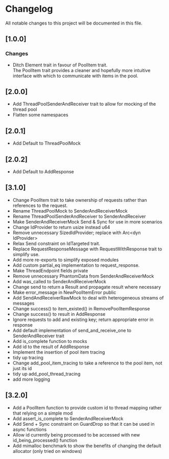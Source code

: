 # Changelog

All notable changes to this project will be documented in this file.

## [1.0.0]

### Changes

- Ditch Element trait in favour of PoolItem trait.\
  The PoolItem trait provides a cleaner and hopefully more intuitive interface with which to communicate with items in
  the pool.

## [2.0.0]

- Add ThreadPoolSenderAndReceiver trait to allow for mocking of the thread pool
- Flatten some namespaces

## [2.0.1]

- Add Default to ThreadPoolMock

## [2.0.2]

- Add Default to AddResponse

## [3.1.0]

- Change PoolItem trait to take ownership of requests rather than references to the request.
- Rename ThreadPoolMock to SenderAndReceiverMock
- Rename ThreadPoolSenderAndReceiver to SenderAndReceiver
- Make SenderAndReceiverMock Send & Sync for use in more scenarios
- Change IdProvider to return usize instead u64
- Remove unnecessary SizedIdProvider; replace with Arc&lt;dyn IdProvider&gt;
- Relax Send constraint on IdTargeted trait.
- Replace RequestResponseMessage with RequestWithResponse trait to simplify use.
- Add more re-exports to simplify exposed modules
- Add custom partial_eq implementation to request_response.
- Make ThreadEndpoint fields private
- Remove unnecessary PhantomData from SenderAndReceiverMock
- Add was_called to SenderAndReceiverMock
- Change send to return a Result and propagate result where necessary
- Make error_message in NewPoolItemError public
- Add SendAndReceiverRawMock to deal with heterogeneous streams of messages
- Change success() to item_existed() in RemovePoolItemResponse
- Change success() to result in AddResponse
- Ignore requests to add and existing key; return appropriate error in response
- Add default implementation of send_and_receive_one to SenderAndReceiver trait
- Add is_complete function to mocks
- Add id to the result of AddResponse
- Implement the insertion of pool item tracing
- tidy up tracing
- Change add_pool_item_tracing to take a reference to the pool item, not just its id
- tidy up add_pool_thread_tracing
- add more logging

## [3.2.0]

- Add a PoolItem function to provide custom id to thread mapping rather that relying on a simple mod
- Add assert_is_complete to SenderAndReceiverMock
- Add Send + Sync constraint on GuardDrop so that it can be used in async functions
- Allow id currently being processed to be accessed with new id_being_processed() function
- Add mimalloc benchmark to show the benefits of changing the default allocator (only tried on windows)


